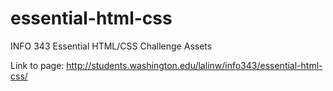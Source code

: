 essential-html-css
==================

INFO 343 Essential HTML/CSS Challenge Assets

Link to page:
http://students.washington.edu/lalinw/info343/essential-html-css/
